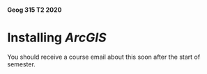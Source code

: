 #### Geog 315 T2 2020
# Installing _ArcGIS_
You should receive a course email about this soon after the start of semester.

